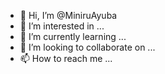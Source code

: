 - 👋 Hi, I’m @MiniruAyuba
- 👀 I’m interested in ...
- 🌱 I’m currently learning ...
- 💞️ I’m looking to collaborate on ...
- 📫 How to reach me ...

<!---
MiniruAyuba/MiniruAyuba is a ✨ special ✨ repository because its `README.md` (this file) appears on your GitHub profile.
You can click the Preview link to take a look at your changes.
--->
